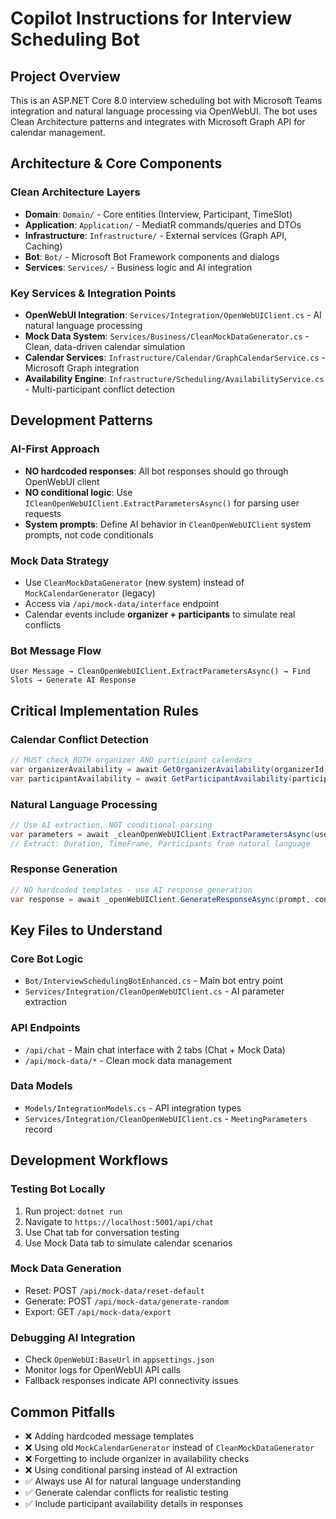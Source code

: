 # Copilot Instructions for Interview Scheduling Bot

## Project Overview
This is an ASP.NET Core 8.0 interview scheduling bot with Microsoft Teams integration and natural language processing via OpenWebUI. The bot uses Clean Architecture patterns and integrates with Microsoft Graph API for calendar management.

## Architecture & Core Components

### Clean Architecture Layers
- **Domain**: `Domain/` - Core entities (Interview, Participant, TimeSlot)
- **Application**: `Application/` - MediatR commands/queries and DTOs
- **Infrastructure**: `Infrastructure/` - External services (Graph API, Caching)
- **Bot**: `Bot/` - Microsoft Bot Framework components and dialogs
- **Services**: `Services/` - Business logic and AI integration

### Key Services & Integration Points
- **OpenWebUI Integration**: `Services/Integration/OpenWebUIClient.cs` - AI natural language processing
- **Mock Data System**: `Services/Business/CleanMockDataGenerator.cs` - Clean, data-driven calendar simulation
- **Calendar Services**: `Infrastructure/Calendar/GraphCalendarService.cs` - Microsoft Graph integration
- **Availability Engine**: `Infrastructure/Scheduling/AvailabilityService.cs` - Multi-participant conflict detection

## Development Patterns

### AI-First Approach
- **NO hardcoded responses**: All bot responses should go through OpenWebUI client
- **NO conditional logic**: Use `ICleanOpenWebUIClient.ExtractParametersAsync()` for parsing user requests
- **System prompts**: Define AI behavior in `CleanOpenWebUIClient` system prompts, not code conditionals

### Mock Data Strategy
- Use `CleanMockDataGenerator` (new system) instead of `MockCalendarGenerator` (legacy)
- Access via `/api/mock-data/interface` endpoint
- Calendar events include **organizer + participants** to simulate real conflicts

### Bot Message Flow
```
User Message → CleanOpenWebUIClient.ExtractParametersAsync() → Find Slots → Generate AI Response
```

## Critical Implementation Rules

### Calendar Conflict Detection
```csharp
// MUST check BOTH organizer AND participant calendars
var organizerAvailability = await GetOrganizerAvailability(organizerId, startDate, endDate);
var participantAvailability = await GetParticipantAvailability(participants, startDate, endDate);
```

### Natural Language Processing
```csharp
// Use AI extraction, NOT conditional parsing
var parameters = await _cleanOpenWebUIClient.ExtractParametersAsync(userMessage);
// Extract: Duration, TimeFrame, Participants from natural language
```

### Response Generation
```csharp
// NO hardcoded templates - use AI response generation
var response = await _openWebUIClient.GenerateResponseAsync(prompt, context);
```

## Key Files to Understand

### Core Bot Logic
- `Bot/InterviewSchedulingBotEnhanced.cs` - Main bot entry point
- `Services/Integration/CleanOpenWebUIClient.cs` - AI parameter extraction

### API Endpoints
- `/api/chat` - Main chat interface with 2 tabs (Chat + Mock Data)
- `/api/mock-data/*` - Clean mock data management

### Data Models
- `Models/IntegrationModels.cs` - API integration types
- `Services/Integration/CleanOpenWebUIClient.cs` - `MeetingParameters` record

## Development Workflows

### Testing Bot Locally
1. Run project: `dotnet run`
2. Navigate to `https://localhost:5001/api/chat`
3. Use Chat tab for conversation testing
4. Use Mock Data tab to simulate calendar scenarios

### Mock Data Generation
- Reset: POST `/api/mock-data/reset-default`
- Generate: POST `/api/mock-data/generate-random`
- Export: GET `/api/mock-data/export`

### Debugging AI Integration
- Check `OpenWebUI:BaseUrl` in `appsettings.json`
- Monitor logs for OpenWebUI API calls
- Fallback responses indicate API connectivity issues

## Common Pitfalls
- ❌ Adding hardcoded message templates
- ❌ Using old `MockCalendarGenerator` instead of `CleanMockDataGenerator`
- ❌ Forgetting to include organizer in availability checks
- ❌ Using conditional parsing instead of AI extraction
- ✅ Always use AI for natural language understanding
- ✅ Generate calendar conflicts for realistic testing
- ✅ Include participant availability details in responses
